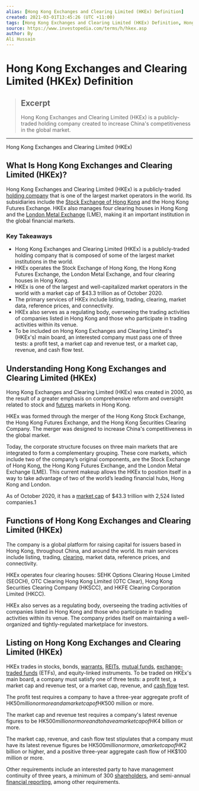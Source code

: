 ```yaml
---
alias: [Hong Kong Exchanges and Clearing Limited (HKEx) Definition]
created: 2021-03-01T13:45:26 (UTC +11:00)
tags: [Hong Kong Exchanges and Clearing Limited (HKEx) Definition, Hong Kong Exchanges and Clearing Limited (HKEx)]
source: https://www.investopedia.com/terms/h/hkex.asp
author: By
Ali Hussain
---
```


# Hong Kong Exchanges and Clearing Limited (HKEx) Definition

> ## Excerpt
> Hong Kong Exchanges and Clearing Limited (HKEx) is a publicly-traded holding company created to increase China's competitiveness in the global market.

---

Hong Kong Exchanges and Clearing Limited (HKEx)
## What Is Hong Kong Exchanges and Clearing Limited (HKEx)?

Hong Kong Exchanges and Clearing Limited (HKEx) is a publicly-traded [holding company](https://www.investopedia.com/terms/h/holdingcompany.asp) that is one of the largest market operators in the world. Its subsidiaries include the [Stock Exchange of Hong Kong](https://www.investopedia.com/terms/h/hongkongstockexchange.asp) and the Hong Kong Futures Exchange. HKEx also manages four clearing houses in Hong Kong and the [London Metal Exchange](https://www.investopedia.com/terms/l/londonmetalexchange.asp) (LME), making it an important institution in the global financial markets.

### Key Takeaways

-   Hong Kong Exchanges and Clearing Limited (HKEx) is a publicly-traded holding company that is composed of some of the largest market institutions in the world.
-   HKEx operates the Stock Exchange of Hong Kong, the Hong Kong Futures Exchange, the London Metal Exchange, and four clearing houses in Hong Kong.
-   HKEx is one of the largest and well-capitalized market operators in the world with a market cap of $43.3 trillion as of October 2020.
-   The primary services of HKEx include listing, trading, clearing, market data, reference prices, and connectivity.
-   HKEx also serves as a regulating body, overseeing the trading activities of companies listed in Hong Kong and those who participate in trading activities within its venue.
-   To be included on Hong Kong Exchanges and Clearing Limited's (HKEx's) main board, an interested company must pass one of three tests: a profit test, a market cap and revenue test, or a market cap, revenue, and cash flow test.

## Understanding Hong Kong Exchanges and Clearing Limited (HKEx)

Hong Kong Exchanges and Clearing Limited (HKEx) was created in 2000, as the result of a greater emphasis on comprehensive reform and oversight related to stock and [futures](https://www.investopedia.com/terms/f/futures.asp) markets in Hong Kong.

HKEx was formed through the merger of the Hong Kong Stock Exchange, the Hong Kong Futures Exchange, and the Hong Kong Securities Clearing Company. The merger was designed to increase China's competitiveness in the global market.

Today, the corporate structure focuses on three main markets that are integrated to form a complementary grouping. These core markets, which include two of the company’s original components, are the Stock Exchange of Hong Kong, the Hong Kong Futures Exchange, and the London Metal Exchange (LME). This current makeup allows the HKEx to position itself in a way to take advantage of two of the world’s leading financial hubs, Hong Kong and London.

As of October 2020, it has a [market cap](https://www.investopedia.com/terms/m/marketcapitalization.asp) of $43.3 trillion with 2,524 listed companies.1

## Functions of Hong Kong Exchanges and Clearing Limited (HKEx)

The company is a global platform for raising capital for issuers based in Hong Kong, throughout China, and around the world. Its main services include listing, trading, [clearing](https://www.investopedia.com/terms/c/clearing.asp), market data, reference prices, and connectivity.

HKEx operates four clearing houses: SEHK Options Clearing House Limited (SEOCH), OTC Clearing Hong Kong Limited (OTC Clear), Hong Kong Securities Clearing Company (HKSCC), and HKFE Clearing Corporation Limited (HKCC).

HKEx also serves as a regulating body, overseeing the trading activities of companies listed in Hong Kong and those who participate in trading activities within its venue. The company prides itself on maintaining a well-organized and tightly-regulated marketplace for investors.

## Listing on Hong Kong Exchanges and Clearing Limited (HKEx)

HKEx trades in stocks, bonds, [warrants](https://www.investopedia.com/terms/w/warrant.asp), [REITs](https://www.investopedia.com/terms/r/reit.asp), [mutual funds](https://www.investopedia.com/terms/m/mutualfund.asp), [exchange-traded funds](https://www.investopedia.com/terms/e/etf.asp) (ETFs), and equity-linked instruments. To be traded on HKEx's main board, a company must satisfy one of three tests: a profit test, a market cap and revenue test, or a market cap, revenue, and [cash flow](https://www.investopedia.com/terms/c/cashflow.asp) test.

The profit test requires a company to have a three-year aggregate profit of HK$50 million or more and a market cap of HK$500 million or more.

The market cap and revenue test requires a company's latest revenue figures to be HK$500 million or more and to have a market cap of HK$4 billion or more.

The market cap, revenue, and cash flow test stipulates that a company must have its latest revenue figures be HK$500 million or more, a market cap of HK$2 billion or higher, and a positive three-year aggregate cash flow of HK$100 million or more.

Other requirements include an interested party to have management continuity of three years, a minimum of 300 [shareholders](https://www.investopedia.com/terms/s/shareholder.asp), and semi-annual [financial reporting](https://www.investopedia.com/terms/f/financial-statements.asp), among other requirements.
